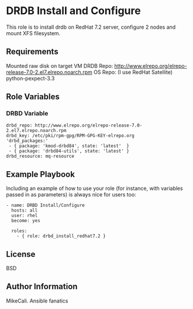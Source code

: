 DRDB Install and Configure
=========

This role is to install drdb on RedHat 7.2 server, configure 2 nodes and mount XFS filesystem.

Requirements
------------

Mounted raw disk on target VM
DRDB Repo: http://www.elrepo.org/elrepo-release-7.0-2.el7.elrepo.noarch.rpm
OS Repo: (I use RedHat Satellite)
python-pexpect-3.3

Role Variables
--------------

### DRBD Variable
~~~~
drbd_repo: http://www.elrepo.org/elrepo-release-7.0-2.el7.elrepo.noarch.rpm
drbd_key: /etc/pki/rpm-gpg/RPM-GPG-KEY-elrepo.org
'drbd_packages:'
 - { package: 'kmod-drbd84', state: 'latest'  }
 - { package: 'drbd84-utils', state: 'latest' }
drbd_resource: mq-resource
~~~~


Example Playbook
----------------

Including an example of how to use your role (for instance, with variables passed in as parameters) is always nice for users too:
~~~~
- name: DRBD Install/Configure
  hosts: all
  user: rhel
  become: yes

  roles:
    - { role: drbd_install_redhat7.2 }
~~~~

License
-------

BSD

Author Information
------------------

MikeCali. Ansible fanatics
